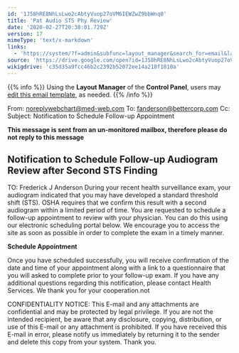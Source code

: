 ```yaml
---
id: '1J58hRE8NhLsLwo2cAbtyVuop27oVM6IEWZwZ9bbWnq0'
title: 'Pat Audio STS Phy Review'
date: '2020-02-27T20:38:01.729Z'
version: 17
mimeType: 'text/x-markdown'
links:
  - 'https://system/?f=admin&subfunc=layout_manager&search_for=email&layout_search=Go&lv_layout_manager_limit=0&opp=edit&doc_type=ESTSREV&old_module=Email&old_name=Pat+Audio+STS+Phy+Review&active=0'
source: 'https://drive.google.com/open?id=1J58hRE8NhLsLwo2cAbtyVuop27oVM6IEWZwZ9bbWnq0'
wikigdrive: 'c35d35a9fcc46b2c2392b52072ee14a218f1010a'
---
```





{{% info %}}
Using the **Layout Manager** of the **Control Panel**, users may [edit this email template](https://system/?f=admin&subfunc=layout_manager&search_for=email&layout_search=Go&lv_layout_manager_limit=0&opp=edit&doc_type=ESTSREV&old_module=Email&old_name=Pat+Audio+STS+Phy+Review&active=0), as needed.
{{% /info %}}



From: noreplywebchart@med-web.com
To: fanderson@bettercorp.com
Cc:
Subject: Notification to Schedule Follow-up Appointment

****This message is sent from an un-monitored mailbox, therefore please do not reply to this message****

## Notification to Schedule Follow-up Audiogram Review after Second STS Finding


TO: Frederick J Anderson
During your recent health surveillance exam, your audiogram indicated that you may have developed a standard threshold shift (STS). OSHA requires that we confirm this result with a second audiogram within a limited period of time. You are requested to schedule a follow-up appointment to review with your physician. You can do this using our electronic scheduling portal below. We encourage you to access the site as soon as possible in order to complete the exam in a timely manner.

**Schedule Appointment**

Once you have scheduled successfully, you will receive confirmation of the date and time of your appointment along with a link to a questionnaire that you will asked to complete prior to your follow-up exam. If you have any additional questions regarding this notification, please contact Health Services.
We thank you for your cooperation.not


CONFIDENTIALITY NOTICE: This E-mail and any attachments are confidential and may be protected by legal privilege. If you are not the intended recipient, be aware that any disclosure, copying, distribution, or use of this E-mail or any attachment is prohibited. If you have received this E-mail in error, please notify us immediately by returning it to the sender and delete this copy from your system. Thank you.
